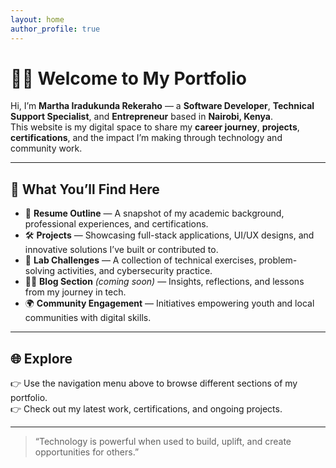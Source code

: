 ```yaml
---
layout: home
author_profile: true
---
```


# 👋🏽 Welcome to My Portfolio

Hi, I’m **Martha Iradukunda Rekeraho** — a **Software Developer**, **Technical Support Specialist**, and **Entrepreneur** based in **Nairobi, Kenya**.  
This website is my digital space to share my **career journey**, **projects**, **certifications**, and the impact I’m making through technology and community work.

---

## 🧭 What You’ll Find Here

- 💼 **Resume Outline** — A snapshot of my academic background, professional experiences, and certifications.  
- 🛠️ **Projects** — Showcasing full-stack applications, UI/UX designs, and innovative solutions I’ve built or contributed to.  
- 🧪 **Lab Challenges** — A collection of technical exercises, problem-solving activities, and cybersecurity practice.  
- ✍🏽 **Blog Section** *(coming soon)* — Insights, reflections, and lessons from my journey in tech.  
- 🌍 **Community Engagement** — Initiatives empowering youth and local communities with digital skills.

---

## 🌐 Explore

👉 Use the navigation menu above to browse different sections of my portfolio.  
👉 Check out my latest work, certifications, and ongoing projects.

---

> “Technology is powerful when used to build, uplift, and create opportunities for others.”
